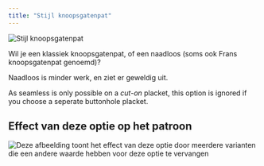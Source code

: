 ```yaml
---
title: "Stijl knoopsgatenpat"
---
```


![Stijl knoopsgatenpat](buttonholeplacketstyle.svg)

Wil je een klassiek knoopsgatenpat, of een naadloos (soms ook Frans knoopsgatenpat genoemd)?

<Tip>

Naadloos is minder werk, en ziet er geweldig uit.

</Tip>

<Note>

As seamless is only possible on a _cut-on_ placket, this option is ignored if you choose a seperate buttonhole placket.

</Note>

## Effect van deze optie op het patroon

![Deze afbeelding toont het effect van deze optie door meerdere varianten die een andere waarde hebben voor deze optie te vervangen](simone_buttonholeplacketstyle_sample.svg "Effect van deze optie op het patroon")
